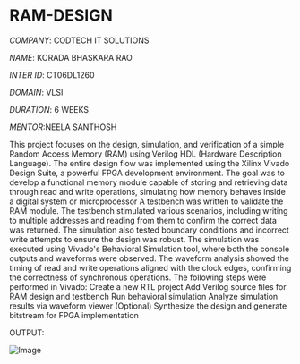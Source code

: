 # RAM-DESIGN

*COMPANY*: CODTECH IT SOLUTIONS

*NAME*: KORADA BHASKARA RAO

*INTER ID*: CT06DL1260

*DOMAIN*: VLSI

*DURATION*: 6 WEEKS

*MENTOR*:NEELA SANTHOSH

This project focuses on the design, simulation, and verification of a simple Random Access Memory (RAM) using Verilog HDL (Hardware Description Language). The entire design flow was implemented using the Xilinx Vivado Design Suite, a powerful FPGA development environment. The goal was to develop a functional memory module capable of storing and retrieving data through read and write operations, simulating how memory behaves inside a digital system or microprocessor A testbench was written to validate the RAM module. The testbench stimulated various scenarios, including writing to multiple addresses and reading from them to confirm the correct data was returned. The simulation also tested boundary conditions and incorrect write attempts to ensure the design was robust.
The simulation was executed using Vivado's Behavioral Simulation tool, where both the console outputs and waveforms were observed. The waveform analysis showed the timing of read and write operations aligned with the clock edges, confirming the correctness of synchronous operations.
The following steps were performed in Vivado:
Create a new RTL project
Add Verilog source files for RAM design and testbench
Run behavioral simulation
Analyze simulation results via waveform viewer
(Optional) Synthesize the design and generate bitstream for FPGA implementation

OUTPUT:

![Image](https://github.com/user-attachments/assets/41207c40-7a8d-43d6-bb10-a90e289a5536)
